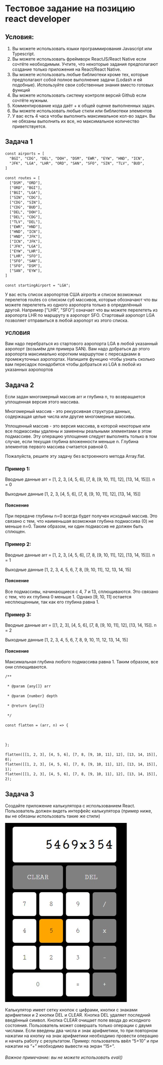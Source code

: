 # Тестовое задание на позицию react developer

## Условия:
1. Вы можете использовать языки программирования Javascript или Typescript.
2. Вы можете использовать фреймворк ReactJS/React Native если сочтёте необходимым. Учтите, что некоторые задания предполагают создание только приложения на React/React Native.
3. Вы можете использовать любые библиотеки кроме тех, которые предполагают собой полное выполнение задачи (Lodash и ей подобные). Используйте свои собственные знания вместо готовых функций
4. Вы можете использовать систему контроля версий Github если сочтёте нужным.
5. Комментирование кода даёт + к общей оценке выполненных задач.
6. Вы можете использовать любые стили или библиотеки элементов
7. У вас есть 4 часа чтобы выполнить максимальное кол-во задач. Вы не обязаны выполнить их все, но максимальное количество приветствуется.

## Задача 1
```
const airports = [
  "BGI", "CDG", "DEL", "DOH", "DSM", "EWR", "EYW", "HND", "ICN",
  "JFK", "LGA", "LHR", "ORD", "SAN", "SFO", "SIN", "TLV", "BUD",
]

const routes = [
  ["DSM", "ORD"],
  ["ORD", "BGI"],
  ["BGI", "LGA"],
  ["SIN", "CDG"],
  ["CDG", "SIN"],
  ["CDG", "BUD"],
  ["DEL", "DOH"],
  ["DEL", "CDG"],
  ["TLV", "DEL"],
  ["EWR", "HND"],
  ["HND", "ICN"],
  ["HND", "JFK"],
  ["ICN", "JFK"],
  ["JFK", "LGA"],
  ["EYW", "LHR"],
  ["LHR", "SFO"],
  ["SFO", "SAN"],
  ["SFO", "DSM"],
  ["SAN", "EYW"],
]

const startingAirport = "LGA";
```

У вас есть список аэропортов США  airports и список возможных перелетов routes со списком суб массивов, которые обозначают что вы можете перелететь из одного аэропорта только в определённый другой. Например ["LHR", "SFO"] означает что вы можете перелететь из аэропорта LHR по маршруту в аэропорт SFO. Стартовый аэропорт LGA позволяет отправиться в любой аэропорт из этого списка.

### УСЛОВИЯ
Вам надо перебраться из стартового аэропорта LGA в любой указанный аэропорт (возьмём для примера SAN). Вам надо добраться до этого аэропорта максимально коротким маршрутом с пересадками в промежуточных аэропортах. Напишите функцию чтобы узнать сколько вам пересадок понадобится чтобы добраться из LGA в любой из указанных аэропортов

## Задача 2
Если задан многомерный массив arr и глубина n, то возвращается уплощенная версия этого массива.

Многомерный массив - это рекурсивная структура данных, содержащая целые числа или другие многомерные массивы.

Уплощенный массив - это версия массива, в которой некоторые или все подмассивы удалены и заменены реальными элементами в этом подмассиве. Эту операцию уплощения следует выполнять только в том случае, если текущая глубина вложенности меньше n. Глубина элементов первого массива считается равной 0.

Пожалуйста, решите эту задачу без встроенного метода Array.flat.

### Пример 1:
Вводные данные 
arr = [1, 2, 3, [4, 5, 6], [7, 8, [9, 10, 11], 12], [13, 14, 15]]].
n = 0

Выходные данные
[1, 2, 3, [4, 5, 6], [7, 8, [9, 10, 11], 12], [13, 14, 15]]


#### Пояснение
При передаче глубины n=0 всегда будет получен исходный массив. Это связано с тем, что наименьшая возможная глубина подмассива (0) не меньше n=0. Таким образом, ни один подмассив не должен быть сплющен.


### Пример 2:
Вводные данные
arr = [1, 2, 3, [4, 5, 6], [7, 8, [9, 10, 11], 12], [13, 14, 15]]].
n = 1

Выходные данные
[1, 2, 3, 4, 5, 6, 7, 8, [9, 10, 11], 12, 13, 14, 15]


#### Пояснение
Все подмассивы, начинающиеся с 4, 7 и 13, сплющиваются. Это связано с тем, что их глубина 0 меньше 1. Однако [9, 10, 11] остается несплющенным, так как его глубина равна 1.

### Пример 3:
Вводные данные
arr = [[1, 2, 3], [4, 5, 6], [7, 8, [9, 10, 11], 12], [13, 14, 15]].
n = 2

Выходные данные
[1, 2, 3, 4, 5, 6, 7, 8, 9, 10, 11, 12, 13, 14, 15]

#### Пояснение
Максимальная глубина любого подмассива равна 1. Таким образом, все они сплющиваются.

```
/**

 * @param {any[]} arr

 * @param {number} depth

 * @return {any[]}

 */

const flatten = (arr, n) => {

   

};

flatten([[1, 2, 3], [4, 5, 6], [7, 8, [9, 10, 11], 12], [13, 14, 15]], 0);
flatten([[1, 2, 3], [4, 5, 6], [7, 8, [9, 10, 11], 12], [13, 14, 15]], 1);
flatten([[1, 2, 3], [4, 5, 6], [7, 8, [9, 10, 11], 12], [13, 14, 15]], 2);
```

## Задача 3
Создайте приложение калькулятора с использованием React. Пользователь должен видеть интерфейс калькулятора (пример ниже, вы не обязаны использовать такие же стили)

![Пример стилей](readme-assets/Untitled.png)

Калькулятор имеет сетку кнопок с цифрами, кнопки с знаками арифметики и 2 кнопки DEL и CLEAR. Кнопка DEL удаляет последний введённый символ. Кнопка CLEAR очищает поле ввода до исходного состояния. Пользователь может совершать только операции с двумя числами. Если введены два числа и знак арифметики, то при повторном нажатии на кнопку на знак арифметики необходимо провести операцию и начать работу с результатом. Пример: пользователь ввёл “5+10” и при нажатии на “+” необходимо вывести на экран “15+”.
###### Важное примечание: вы не можете использовать eval()

